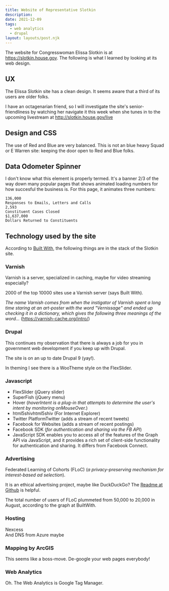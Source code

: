 ```yaml
---
title: Website of Representative Slotkin
description:
date: 2021-12-09
tags:
  - web analytics
  - drupal
layout: layouts/post.njk
---
```


The website for Congresswoman Elissa Slotkin is at https://slotkin.house.gov.  The following is what I learned by looking at its web design.

## UX 

The Elissa Slotkin site has a clean design. It seems aware that a third of its users are older folks.  

I have an octagenarian friend, so I will investigate the site's senior-friendliness by watching her navigate it this week when she tunes in to the upcoming livestream at http://slotkin.house.gov/live  

## Design and CSS
The use of Red and Blue are very balanced. This is not an blue heavy Squad or E Warren site: keeping the door open to Red and Blue folks.  

## Data Odometer Spinner
I don't know what this element is properly termed. It's a banner 2/3 of the way down many popular pages that shows animated loading numbers for how succesful the business is.  For this page, it animates three numbers:

    136,000
    Responses to Emails, Letters and Calls
    2,593
    Constituent Cases Closed
    $1,637,000
    Dollars Returned to Constituents


## Technology used by the site

According to [Built With](https://builtwith.com/slotkin.house.gov), the following things are in the stack of the Slotkin site.

### Varnish  
Varnish is a server, specialized in caching, maybe for video streaming especially? 

2000 of the top 10000 sites use a Varnish server (says Built With). 

*The name Varnish comes from when the instigator of Varnish spent a long time staring at an art-poster with the word "Vernissage" and ended up checking it in a dictionary, which gives the following three meanings of the word...* (https://varnish-cache.org/intro/) 

### Drupal

This continues my observation that there is always a job for you in government web development if you keep up with Drupal.  

The site is on an up to date Drupal 9 (yay!).

In theming I see there is a WooTheme style on the FlexSlider.  

### Javascript

* FlexSlider (jQuery slider)
* SuperFish (jQuery menu)
* Hover (*hoverIntent is a plug-in that attempts to determine the user's intent by monitoring onMouseOver.*)
* html5shivhtml5shiv (For Internet Explorer)
* Twitter PlatformTwitter (adds a stream of recent tweets) 
* Facebook for Websites (adds a stream of recent postings)
* Facebook SDK (*for authentication and sharing via the FB API*)
* JavaScript SDK enables you to access all of the features of the Graph API via JavaScript, and it provides a rich set of client-side functionality for authentication and sharing. It differs from Facebook Connect.

### Advertising
Federated Learning of Cohorts (FLoC) (*a privacy-preserving mechanism for interest-based ad selection*).  

It is an ethical advertising project, maybe like DuckDuckGo?  The [Readme at Github](https://github.com/WICG/floc) is helpful.

The total number of users of FLoC plummeted from 50,000 to 20,000 in August, according to the graph at BuiltWith. 

### Hosting
Nexcess  
And DNS from Azure maybe  

### Mapping by ArcGIS
This seems like a boss-move.  De-google your web pages everybody!

### Web Analytics
Oh. The Web Analytics is Google Tag Manager. 

